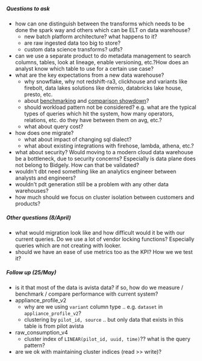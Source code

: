 ##### Questions to ask
- how can one distinguish between the transforms which needs to be done the spark way and others which can be ELT on data warehouse? 
    - new batch platform architecture? what happens to it?
    - are raw ingested data too big to store?
    - custom data science transforms? udfs?
- can we use a separate product to do metadata management to search columns, tables, look at lineage, enable versioning, etc.?How does an analyst know which table to use for a certain use case?
- what are the key expectations from a new data warehouse?
    - why snowflake, why not redshift-ra3, clickhouse and variants like firebolt, data lakes solutions like dremio, databricks lake house, presto, etc.
    - about [benchmarking][1] and [comparison showdown][2]?
    - should workload pattern not be considered? e.g. what are the typical types of queries which hit the system, how many operators, relations, etc. do they have between them on avg, etc.?
    - what about query cost?
- how does one migrate?
    - what about impact of changing sql dialect?
    - what about existing integrations with firehose, lambda, athena, etc.?
- what about security? Would moving to a modern cloud data warehouse be a bottleneck, due to security concerns? Especially is data plane does not belong to Bidgely. How can that be validated?
- wouldn't dbt need something like an analytics engineer between  analysts and engineers?
- wouldn't pdt generation still be a problem with any other data warehouses?
- how much should we focus on cluster isolation between customers and products?

##### Other questions (8/April)
- what would migration look like and how difficult would it be with our current queries. Do we use a lot of vendor locking functions? Especially queries which are not creating with looker.
- should we have an ease of use metrics too as the KPI? How we we test it?

##### Follow up (25/May)
- is it that most of the data is avista data? if so, how do we measure / benchmark / compare performance with current system?
- appliance_profile_v2
    - why are we using `variant` column type .. e.g. `dataset` in `appliance_profile_v2`?
    - clustering by `pilot_id, source` .. but only data that exists in this table is from pilot avista
- raw_consumption_v4
    - cluster index of `LINEAR(pilot_id, uuid, time)`?? what is the query pattern?
- are we ok with maintaining cluster indices (read >> write)?

[1]: https://www.fivetran.com/blog/warehouse-benchmark
[2]: https://poplindata.com/data-warehouses/2021-database-showdown-bigquery-vs-redshift-vs-snowflake/
